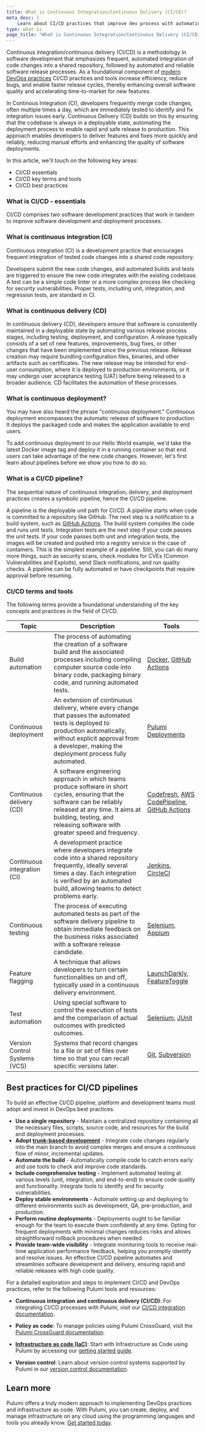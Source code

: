 ```yaml
---
title: What is Continuous Integration/Continuous Delivery (CI/CD)?
meta_desc: |
    Learn about CI/CD practices that improve dev process with automation for effective, rapid software delivery.
type: what-is
page_title: "What is Continuous Integration/Continuous Delivery (CI/CD)?"
---
```


Continuous integration/continuous delivery (CI/CD) is a methodology in software development that emphasizes frequent, automated integration of code changes into a shared repository, followed by automated and reliable software release processes. As a foundational component of [modern DevOps practices](/what-is/what-is-devops/) CI/CD practices and tools increase efficiency, reduce bugs, and enable faster release cycles, thereby enhancing overall software quality and accelerating time-to-market for new features.

In Continous Integration (CI), developers frequently merge code changes, often multiple times a day, which are immediately tested to identify and fix integration issues early. Continuous Delivery (CD) builds on this by ensuring that the codebase is always in a deployable state, automating the deployment process to enable rapid and safe release to production. This approach enables developers to deliver features and fixes more quickly and reliably, reducing manual efforts and enhancing the quality of software deployments.

In this article, we'll touch on the following key areas:

* CI/CD essentials
* CI/CD key terms and tools
* CI/CD best practices

### What is CI/CD - essentials

CI/CD comprises two software development practices that work in tandem to improve software development and deployment processes.

### What is continuous integration (CI)

Continuous integration (CI) is a development practice that encourages frequent integration of tested code changes into a shared code repository.

Developers submit the new code changes, and automated builds and tests are triggered to ensure the new code integrates with the existing codebase. A test can be a simple code linter or a more complex process like checking for security vulnerabilities. Proper tests, including unit, integration, and regression tests, are standard in CI.

### What is continuous delivery (CD)

In continuous delivery (CD), developers ensure that software is consistently maintained in a deployable state by automating various release process stages, including testing, deployment, and configuration. A release typically consists of a set of new features, improvements, bug fixes, or other changes that have been implemented since the previous release. Release creation may require bundling configuration files, binaries, and other artifacts such as certificates. The new release may be intended for end-user consumption, where it is deployed to production environments, or it may undergo user acceptance testing (UAT) before being released to a broader audience. CD facilitates the automation of these processes.

### What is continuous deployment?

You may have also heard the phrase "continuous deployment." Continuous deployment encompasses the automatic release of software to production. It deploys the packaged code and makes the application available to end users.

To add continuous deployment to our Hello World example, we'd take the latest Docker image tag and deploy it in a running container so that end users can take advantage of the new code changes. However, let's first learn about pipelines before we show you how to do so.

### What is a CI/CD pipeline?

The sequential nature of continuous integration, delivery, and deployment practices creates a symbolic pipeline, hence the CI/CD pipeline.

A pipeline is the deployable unit path for CI/CD. A pipeline starts when code is committed to a repository like GitHub. The next step is a notification to a build system, such as [GitHub Actions](https://docs.github.com/en/actions). The build system compiles the code and runs unit tests. Integration tests are the next step if your code passes the unit tests. If your code passes both unit and integration tests, the images will be created and pushed into a registry service in the case of containers. This is the simplest example of a pipeline. Still, you can do many more things, such as security scans, check modules for CVEs (Common Vulnerabilities and Exploits), send Slack notifications, and run quality checks. A pipeline can be fully automated or have checkpoints that require approval before resuming.

### CI/CD terms and tools

The following terms provide a foundational understanding of the key concepts and practices in the field of CI/CD.

| Topic | Description | Tools |
|-------|-------------|-------|
| Build automation | The process of automating the creation of a software build and the associated processes including compiling computer source code into binary code, packaging binary code, and running automated tests. | [Docker](https://www.docker.com/), [GitHub Actions](https://github.com/features/actions) |
| Continuous deployment | An extension of continuous delivery, where every change that passes the automated tests is deployed to production automatically, without explicit approval from a developer, making the deployment process fully automated. | [Pulumi Deployments](/docs/pulumi-cloud/deployments/) |
| Continuous delivery (CD) | A software engineering approach in which teams produce software in short cycles, ensuring that the software can be reliably released at any time. It aims at building, testing, and releasing software with greater speed and frequency. | [Codefresh](https://codefresh.io/docs/docs/getting-started/cd-codefresh/), [AWS CodePipeline](https://aws.amazon.com/codepipeline/), [GitHub Actions](https://github.com/features/actions) |
| Continuous integration (CI) | A development practice where developers integrate code into a shared repository frequently, ideally several times a day. Each integration is verified by an automated build, allowing teams to detect problems early. | [Jenkins](https://www.jenkins.io/), [CircleCI](https://circleci.com/) |
| Continuous testing | The process of executing automated tests as part of the software delivery pipeline to obtain immediate feedback on the business risks associated with a software release candidate. | [Selenium](https://www.selenium.dev/), [Appium](https://appium.io/docs/en/2.2/) |
| Feature flagging | A technique that allows developers to turn certain functionalities on and off, typically used in a continuous delivery environment. | [LaunchDarkly](https://launchdarkly.com/), [FeatureToggle](https://featuretoggle.org/) |
| Test automation | Using special software to control the execution of tests and the comparison of actual outcomes with predicted outcomes. | [Selenium](https://www.selenium.dev/), [JUnit](https://junit.org/junit5/) |
| Version Control Systems (VCS) | Systems that record changes to a file or set of files over time so that you can recall specific versions later. | [Git](https://git-scm.com/), [Subversion](https://subversion.apache.org/) |

## Best practices for CI/CD pipelines

To build an effective CI/CD pipeline, platform and development teams must adopt and invest in DevOps best practices.

* **Use a single repository** - Maintain a centralized repository containing all the necessary files, scripts, source code, and resources for the build and deployment processes.
* **Adopt [trunk-based development](https://www.atlassian.com/continuous-delivery/continuous-integration/trunk-based-development)**  - Integrate code changes regularly into the main branch to avoid complex merges and ensure a continuous flow of minor, incremental updates.
* **Automate the build** - Automatically compile code to catch errors early and use tools to check and improve code standards.
* **Include comprehensive testing** - Implement automated testing at various levels (unit, integration, and end-to-end) to ensure code quality and functionality.  Integrate tools to identify and fix security vulnerabilities.
* **Deploy stable environments** - Automate setting up and deploying to different environments such as development, QA, pre-production, and production.
* **Perform routine deployments** - Deployments ought to be familiar enough for the team to execute them confidently at any time. Opting for frequent deployments with minimal changes reduces risks and allows straightforward rollback procedures when needed.
* **Provide team-wide visibility** - Integrate monitoring tools to receive real-time application performance feedback, helping you promptly identify and resolve issues.
An effective CI/CD pipeline automates and streamlines software development and delivery, ensuring rapid and reliable releases with high code quality.

For a detailed exploration and steps to implement CI/CD and DevOps practices, refer to the following Pulumi tools and resources:

* **Continuous integration and continuous delivery (CI/CD)**: For integrating CI/CD processes with Pulumi, visit our [CI/CD integration documentation](https://www.pulumi.com/docs/guides/continuous-delivery/).

* **Policy as code**: To manage policies using Pulumi CrossGuard, visit the [Pulumi CrossGuard documentation](https://www.pulumi.com/docs/guides/crossguard/).

* **[Infrastructure as code (IaC)](/what-is/what-is-infrastructure-as-code/)**: Start with Infrastructure as Code using Pulumi by accessing our [getting started guide](https://www.pulumi.com/docs/get-started/).

* **Version control**: Learn about version control systems supported by Pulumi in our [version control documentation](https://www.pulumi.com/docs/intro/concepts/state/#backends).

## Learn more

Pulumi offers a truly modern approach to implementing DevOps practices and infrastructure as code. With Pulumi, you can create, deploy, and manage infrastructure on any cloud using the programming languages and tools you already know. [Get started today](/docs/get-started/).
